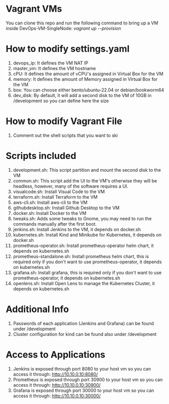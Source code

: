 # Vagrant VMs
You can clone this repo and run the following command to bring up a VM inside DevOps-VM-SingleNode: *vagrant up --provision*

# How to modify settings.yaml
1. devops_ip: It defines the VM NAT IP
2. master_vm: It defines the VM hostname
3. cPU: It defines the amount of vCPU's assigned in Virtual Box for the VM
4. memory: It defines the amount of Memory assigned in Virtual Box for the VM
5. box: You can choose either bento/ubuntu-22.04 or debian/bookworm64
6. dev_disk: By default, it will add a second disk to the VM of 10GB in /development so you can define here the size

 # How to modify Vagrant File
1. Comment out the shell scripts that you want to ski

# Scripts included
1. development.sh: This script partition and mount the second disk to the VM
2. common.sh: This script add the UI to the VM's otherwise they will be headless, however, many of the software requires a UI.
3. visualcode.sh: Install Visual Code to the VM
4. terraform.sh: Install Terraform to the VM
5. aws-cli.sh: Install aws-cli to the VM
6. githubdesktop.sh: Install Github Desktop to the VM
7. docker.sh: Install Docker to the VM
8. tweaks.sh: Adds some tweaks to Gnome, you may need to run the commands manually after the first boot.
9. jenkins.sh: Install Jenkins to the VM, it depends on docker.sh
10. kubernetes.sh: Install Kind and Minikube for Kubernetes, it depends on docker.sh
11. prometheus-operator.sh: Install prometheus-operator helm chart, it depends on kubernetes.sh
12. prometheus-standalone.sh: Install prometheus helm chart, this is required only if you don't want to use prometheus-operator, it depends on kubernetes.sh
13. grafana.sh: Install grafana, this is required only if you don't want to use prometheus-operator, it depends on kubernetes.sh
14. openlens.sh: Install Open Lens to manage the Kubernetes Cluster, it depends on kubernetes.sh

# Additional Info
1. Passwords of each application (Jenkins and Grafana) can be found under /development
2. Cluster configuration for kind can be found also under /development

# Access to Applications
1. Jenkins is exposed through port 8080 to your host vm so you can access it through: http://10.10.0.10:8080/
2. Prometheus is exposed through port 30900 to your host vm so you can access it through: http://10.10.0.10:30900/
3. Grafana is exposed through port 30000 to your host vm so you can access it through: http://10.10.0.10:30000/
